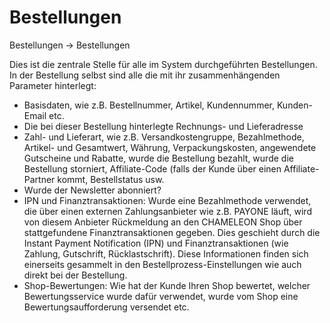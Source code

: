 # Bestellungen

Bestellungen → Bestellungen

Dies ist die zentrale Stelle für alle im System durchgeführten Bestellungen. In der Bestellung selbst sind alle die mit ihr zusammenhängenden Parameter hinterlegt:

* Basisdaten, wie z.B. Bestellnummer, Artikel, Kundennummer, Kunden-Email etc.
* Die bei dieser Bestellung hinterlegte Rechnungs- und Lieferadresse
* Zahl- und Lieferart, wie z.B. Versandkostengruppe, Bezahlmethode, Artikel- und Gesamtwert, Währung, Verpackungskosten, angewendete Gutscheine und Rabatte, wurde die Bestellung bezahlt, wurde die Bestellung storniert, Affiliate-Code (falls der Kunde über einen Affiliate-Partner kommt, Bestellstatus usw.
* Wurde der Newsletter abonniert?
* IPN und Finanztransaktionen: Wurde eine Bezahlmethode verwendet, die über einen externen Zahlungsanbieter wie z.B. PAYONE läuft, wird von diesem Anbieter Rückmeldung an den CHAMELEON Shop über stattgefundene Finanztransaktionen gegeben. Dies geschieht durch die Instant Payment Notification (IPN) und Finanztransaktionen (wie Zahlung, Gutschrift, Rücklastschrift). Diese Informationen finden sich einerseits gesammelt in den Bestellprozess-Einstellungen wie auch direkt bei der Bestellung. 
* Shop-Bewertungen: Wie hat der Kunde Ihren Shop bewertet, welcher Bewertungsservice wurde dafür verwendet, wurde vom Shop eine Bewertungsaufforderung versendet etc.
